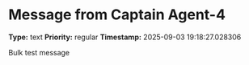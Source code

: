 # Message from Captain Agent-4

**Type:** text
**Priority:** regular
**Timestamp:** 2025-09-03 19:18:27.028306

Bulk test message